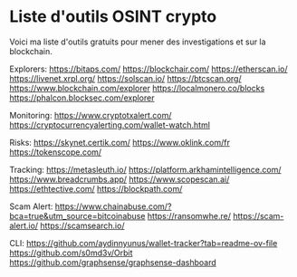 # Liste d'outils OSINT crypto
Voici ma liste d'outils gratuits pour mener des investigations et sur la blockchain.

Explorers:
https://bitaps.com/
https://blockchair.com/
https://etherscan.io/
https://livenet.xrpl.org/
https://solscan.io/
https://btcscan.org/
https://www.blockchain.com/explorer
https://localmonero.co/blocks
https://phalcon.blocksec.com/explorer


Monitoring:
https://www.cryptotxalert.com/
https://cryptocurrencyalerting.com/wallet-watch.html

Risks:
https://skynet.certik.com/
https://www.oklink.com/fr
https://tokenscope.com/

Tracking:
https://metasleuth.io/
https://platform.arkhamintelligence.com/
https://www.breadcrumbs.app/
https://www.scopescan.ai/
https://ethtective.com/
https://blockpath.com/

Scam Alert:
https://www.chainabuse.com/?bca=true&utm_source=bitcoinabuse
https://ransomwhe.re/
https://scam-alert.io/
https://scamsearch.io/


CLI:
https://github.com/aydinnyunus/wallet-tracker?tab=readme-ov-file
https://github.com/s0md3v/Orbit
https://github.com/graphsense/graphsense-dashboard




